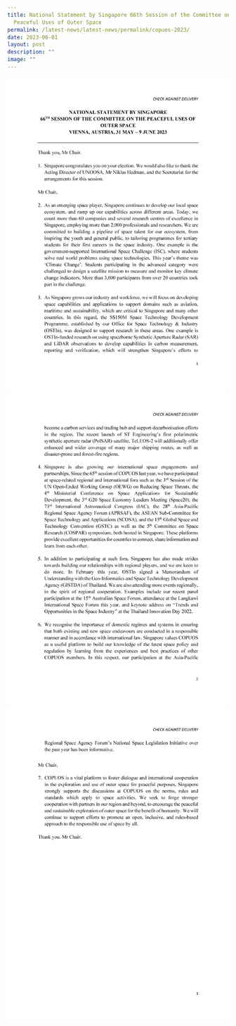 ```yaml
---
title: National Statement by Singapore 66th Session of the Committee on the
  Peaceful Uses of Outer Space
permalink: /latest-news/latest-news/permalink/copuos-2023/
date: 2023-06-01
layout: post
description: ""
image: ""
---
```

![national statement page one.png](/images/national%20statement%20page%20one.png)
![national statement page two.png](/images/national%20statement%20page%20two.png)
![national statement page three.png](/images/national%20statement%20page%20three.png)